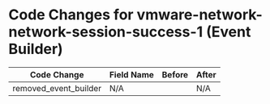 # Code Changes for vmware-network-network-session-success-1 (Event Builder)

| Code Change | Field Name | Before | After |
|-------------|------------|--------|-------|
| removed_event_builder | N/A |  | N/A |